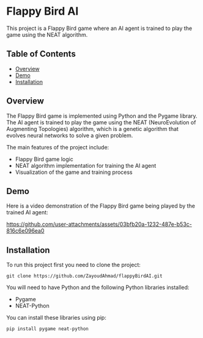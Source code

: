 # Flappy Bird AI

This project is a Flappy Bird game where an AI agent is trained to play the game using the NEAT algorithm.

## Table of Contents
- [Overview](#overview)
- [Demo](#demo)
- [Installation](#installation)

## Overview
The Flappy Bird game is implemented using Python and the Pygame library. The AI agent is trained to play the game using the NEAT (NeuroEvolution of Augmenting Topologies) algorithm, which is a genetic algorithm that evolves neural networks to solve a given problem.

The main features of the project include:
- Flappy Bird game logic
- NEAT algorithm implementation for training the AI agent
- Visualization of the game and training process

## Demo
Here is a video demonstration of the Flappy Bird game being played by the trained AI agent:

https://github.com/user-attachments/assets/03bfb20a-1232-487e-b53c-816c6e096ea0

## Installation
To run this project first you need to clone the project:

`git clone https://github.com/ZayoudAhmad/flappyBirdAI.git`

You will need to have Python and the following Python libraries installed:
- Pygame
- NEAT-Python

You can install these libraries using pip: 

`pip install pygame neat-python`
